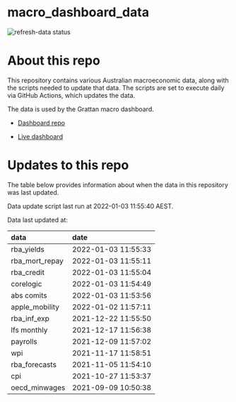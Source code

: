 
<!-- README.md is generated from README.Rmd. Please edit that file -->

# macro\_dashboard\_data

<!-- badges: start -->

![refresh-data
status](https://github.com/grattan/macro_dashboard_data/workflows/refresh-data/badge.svg)

<!-- badges: end -->

# About this repo

This repository contains various Australian macroeconomic data, along
with the scripts needed to update that data. The scripts are set to
execute daily via GitHub Actions, which updates the data.

The data is used by the Grattan macro dashboard.

  - [Dashboard repo](https://github.com/grattan/macrodashboard)

  - [Live dashboard](https://mattcowgill.shinyapps.io/macrodashboard/)

# Updates to this repo

The table below provides information about when the data in this
repository was last updated.

Data update script last run at 2022-01-03 11:55:40 AEST.

Data last updated at:

| data             | date                |
| :--------------- | :------------------ |
| rba\_yields      | 2022-01-03 11:55:33 |
| rba\_mort\_repay | 2022-01-03 11:55:11 |
| rba\_credit      | 2022-01-03 11:55:04 |
| corelogic        | 2022-01-03 11:54:49 |
| abs comits       | 2022-01-03 11:53:56 |
| apple\_mobility  | 2022-01-02 11:57:11 |
| rba\_inf\_exp    | 2021-12-22 11:55:50 |
| lfs monthly      | 2021-12-17 11:56:38 |
| payrolls         | 2021-12-09 11:57:02 |
| wpi              | 2021-11-17 11:58:51 |
| rba\_forecasts   | 2021-11-05 11:54:10 |
| cpi              | 2021-10-27 11:53:37 |
| oecd\_minwages   | 2021-09-09 10:50:38 |
